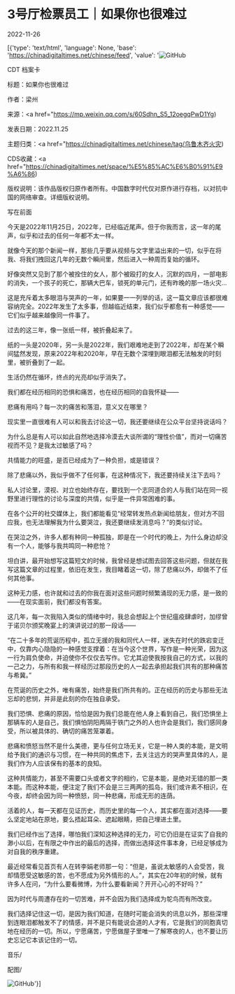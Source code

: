 # 3号厅检票员工｜如果你也很难过

2022-11-26

[{'type': 'text/html', 'language': None, 'base': 'https://chinadigitaltimes.net/chinese/feed', 'value': '![GitHub](https://chinadigitaltimes.net/chinese/files/2022/11/download-768x327.jpg)

CDT 档案卡

标题：如果你也很难过

作者：梁州

来源：<a href="https://mp.weixin.qq.com/s/60Sdhn_S5_12oegqPwD1Yg)

发表日期：2022.11.25

主题归类：<a href="https://chinadigitaltimes.net/chinese/tag/乌鲁木齐火灾)

CDS收藏：<a href="https://chinadigitaltimes.net/space/%E5%85%AC%E6%B0%91%E9%A6%86)

版权说明：该作品版权归原作者所有。中国数字时代仅对原作进行存档，以对抗中国的网络审查。详细版权说明。





写在前面

今天是2022年11月25日，2022年，已经临近尾声。但于你我而言，这一年的尾声，似乎和过去的任何一年都不太一样。

就像今天的那个新闻一样，那些几乎要从视频与文字里溢出来的一切，似乎在将我、将我们拽回这几年的无数个瞬间里，然后进入一种周而复始的循环。

好像突然又见到了那个被拴住的女人，那个被殴打的女人，沉默的四月，一部电影的消失，一个孩子的死亡，那辆大巴车，锁死的单元门，还有昨晚的那一场火灾…

这是充斥着太多眼泪与哭声的一年，如果要一一列举的话，这一篇文章应该都很难容纳完全。2022年发生了太多事，但越临近结束，我们似乎都愈有一种感觉——它们似乎越来越像同一件事了。

过去的这三年，像一张纸一样，被折叠起来了。

纸的一头是2020年，另一头是2022年，我们艰难地走到了2022年，却在某个瞬间猛然发现，原来2022年和2020年，早在无数个深埋到眼泪都无法触发的时刻里，被折叠到了一起。

生活仍然在循环，终点的光亮却似乎消失了。

我们都在经历相同的恐惧和痛苦，也在经历相同的自我怀疑——

悲痛有用吗？每一次的痛苦和落泪，意义又在哪里？

现实里一直很难有人可以和我去讨论这一切，我还要继续在公众平台坚持说话吗？

为什么总是有人可以如此自然地选择冷漠去大谈所谓的“理性价值”，而对一切痛苦视而不见？是我太过敏感了吗？

共情能力的旺盛，是否已经成为了一种负担，或是错误？

除了悲痛以外，我似乎做不了任何事，在这种情况下，我还要持续关注下去吗？

私人讨论里，漠视、对立也始终存在，要找到一个志同道合的人与我们站在同一视野里进行理性的讨论与深度的共情，似乎是一件异常困难的事。

在各个公开的社交媒体上，我们都能看见“经常转发热点新闻给朋友，但对方不回应我，也无法理解我为什么要哭泣，我还要继续发消息吗？”的类似讨论。

在哭泣之外，许多人都有种同一种孤独，即是在一个时代的晚上，为什么身边却没有一个人，能够与我共鸣同一种悲怆？

坦白讲，最开始想写这篇短文的时候，我曾经是想试图去回答这些问题，但就在我写这篇文章的过程里，依旧在发生，我目睹着这一切，除了悲痛以外，却做不了任何其他事。

这种无力感，也许就和过去的你我在面对这些问题时频繁涌现的无力感，是一致的——在现实面前，我们都没有答案。

这几年，每一次我陷入类似的情绪中时，我总会想起上个世纪瘟疫肆虐时，加缪曾于诺贝尔颁奖晚宴上的演讲说过的那一段话——

“在二十多年的荒诞历程中，孤立无援的我和同代人一样，迷失在时代的跌宕变迁中，仅靠内心隐隐的一种感觉支撑着：在当今这个世界，写作是一种光荣，因为这一行为肩负使命，并迫使你不仅仅去写作。它尤其迫使我按我自己的方式，以我的一己之力，与所有和我一样经历过那段历史的人一起去承担起我们共有的那种痛苦与希冀。”

在荒诞的历史之外，唯有痛苦，始终是我们所共有的。正在经历的历史与那些无法忘却的悲悯，并非是此刻的你在独自承受。

我们恐惧、悲痛的原因，恰恰是因为我们总能在他人身上看到自己，我们恐惧坐上那辆车的人是自己，我们惧怕阴阳两隔于铁门之外的人也许会是我们，我们感同身受，所以被具体的、确切的痛苦笼罩着。

悲痛和愤怒当然不是什么美德，更与任何立场无关，它是一种人类的本能，是文明给予我们的通识与习惯，在一种共同的焦虑下，去关注远方的哭声里具体的人，是我们作为人应该保有的基本的良知。

这种共情能力，甚至不需要口头或者文字的相约，它是本能，是绝对无错的那一类本能。而这种本能，便注定了我们不会是三三两两的孤岛，我们或许素不相识，在今夜，却终会因为同一种愤怒，同一种悲痛，形成无形的连荫。

活着的人，每一天都在见证历史，而历史里的每一个人，其实都在面对选择——要么坚定地站在原地，要么捂起耳朵、遮起眼睛，把自己埋进土里。

我们已经作出了选择，哪怕我们深知这种选择的无力，可它仍旧是在证实了自我的渺小以后，在有限之中作出的最后的选择，而做出选择这件事本身，已经足够成为对自我的秩序重建。

最近经常看见首页有人在转李娟老师那一句：“但是，虽说太敏感的人会受苦，我却情愿受这敏感的苦，也不愿成为另外情形的人。”，其实在20年初的时候，就有许多人在问，“为什么要看微博，为什么要看新闻？开开心心的不好吗？”

因为时代与周遭存在的一切苦难，并不会因为我们选择成为鸵鸟而有所改变。

我们选择记住这一切，是因为我们知道，在随时可能会消失的讯息以外，那些深埋到连眼泪都触发不了的情感，并不是只有能说会道的人才有，它是我们的同胞真切地在经历的一切。所以，宁愿痛苦，宁愿做屋子里唯一了解寒夜的人，也不要让历史忘记它本该记住的一切。

音乐/

配图/

![GitHub](https://chinadigitaltimes.net/chinese/files/2022/11/image-1669417062970.png)'}]
